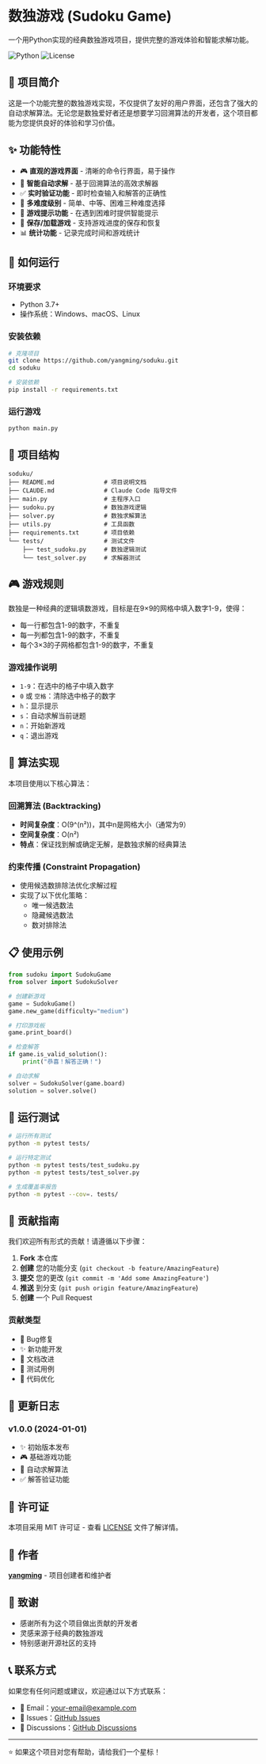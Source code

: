 # 数独游戏 (Sudoku Game)

一个用Python实现的经典数独游戏项目，提供完整的游戏体验和智能求解功能。

![Python](https://img.shields.io/badge/Python-3.7%2B-blue)
![License](https://img.shields.io/badge/License-MIT-green)

## 🎯 项目简介

这是一个功能完整的数独游戏实现，不仅提供了友好的用户界面，还包含了强大的自动求解算法。无论您是数独爱好者还是想要学习回溯算法的开发者，这个项目都能为您提供良好的体验和学习价值。

## ✨ 功能特性

- 🎮 **直观的游戏界面** - 清晰的命令行界面，易于操作
- 🔢 **智能自动求解** - 基于回溯算法的高效求解器
- ✅ **实时验证功能** - 即时检查输入和解答的正确性
- 🎯 **多难度级别** - 简单、中等、困难三种难度选择
- 📝 **游戏提示功能** - 在遇到困难时提供智能提示
- 💾 **保存/加载游戏** - 支持游戏进度的保存和恢复
- 📊 **统计功能** - 记录完成时间和游戏统计

## 🚀 如何运行

### 环境要求

- Python 3.7+
- 操作系统：Windows、macOS、Linux

### 安装依赖

```bash
# 克隆项目
git clone https://github.com/yangming/soduku.git
cd soduku

# 安装依赖
pip install -r requirements.txt
```

### 运行游戏

```bash
python main.py
```

## 📁 项目结构

```
soduku/
├── README.md              # 项目说明文档
├── CLAUDE.md              # Claude Code 指导文件
├── main.py                # 主程序入口
├── sudoku.py              # 数独游戏逻辑
├── solver.py              # 数独求解算法
├── utils.py               # 工具函数
├── requirements.txt       # 项目依赖
└── tests/                 # 测试文件
    ├── test_sudoku.py     # 数独逻辑测试
    └── test_solver.py     # 求解器测试
```

## 🎮 游戏规则

数独是一种经典的逻辑填数游戏，目标是在9×9的网格中填入数字1-9，使得：

- 每一行都包含1-9的数字，不重复
- 每一列都包含1-9的数字，不重复
- 每个3×3的子网格都包含1-9的数字，不重复

### 游戏操作说明

- `1-9`：在选中的格子中填入数字
- `0` 或 `空格`：清除选中格子的数字
- `h`：显示提示
- `s`：自动求解当前谜题
- `n`：开始新游戏
- `q`：退出游戏

## 🧩 算法实现

本项目使用以下核心算法：

### 回溯算法 (Backtracking)
- **时间复杂度**：O(9^(n²))，其中n是网格大小（通常为9）
- **空间复杂度**：O(n²)
- **特点**：保证找到解或确定无解，是数独求解的经典算法

### 约束传播 (Constraint Propagation)
- 使用候选数排除法优化求解过程
- 实现了以下优化策略：
  - 唯一候选数法
  - 隐藏候选数法
  - 数对排除法

## 📋 使用示例

```python
from sudoku import SudokuGame
from solver import SudokuSolver

# 创建新游戏
game = SudokuGame()
game.new_game(difficulty="medium")

# 打印游戏板
game.print_board()

# 检查解答
if game.is_valid_solution():
    print("恭喜！解答正确！")

# 自动求解
solver = SudokuSolver(game.board)
solution = solver.solve()
```

## 🧪 运行测试

```bash
# 运行所有测试
python -m pytest tests/

# 运行特定测试
python -m pytest tests/test_sudoku.py
python -m pytest tests/test_solver.py

# 生成覆盖率报告
python -m pytest --cov=. tests/
```

## 🤝 贡献指南

我们欢迎所有形式的贡献！请遵循以下步骤：

1. **Fork** 本仓库
2. **创建** 您的功能分支 (`git checkout -b feature/AmazingFeature`)
3. **提交** 您的更改 (`git commit -m 'Add some AmazingFeature'`)
4. **推送** 到分支 (`git push origin feature/AmazingFeature`)
5. **创建** 一个 Pull Request

### 贡献类型

- 🐛 Bug修复
- ✨ 新功能开发
- 📝 文档改进
- 🧪 测试用例
- 🎨 代码优化

## 📝 更新日志

### v1.0.0 (2024-01-01)
- ✨ 初始版本发布
- 🎮 基础游戏功能
- 🔢 自动求解算法
- ✅ 解答验证功能

## 📄 许可证

本项目采用 MIT 许可证 - 查看 [LICENSE](LICENSE) 文件了解详情。

## 👥 作者

**[yangming](https://github.com/yangming)** - 项目创建者和维护者

## 🙏 致谢

- 感谢所有为这个项目做出贡献的开发者
- 灵感来源于经典的数独游戏
- 特别感谢开源社区的支持

## 📞 联系方式

如果您有任何问题或建议，欢迎通过以下方式联系：

- 📧 Email：[your-email@example.com](mailto:your-email@example.com)
- 🐛 Issues：[GitHub Issues](https://github.com/yangming/soduku/issues)
- 💬 Discussions：[GitHub Discussions](https://github.com/yangming/soduku/discussions)

---

⭐ 如果这个项目对您有帮助，请给我们一个星标！